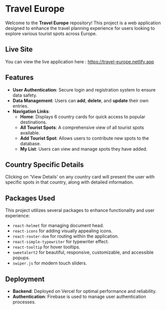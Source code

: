 # Travel Europe

Welcome to the **Travel Europe** repository! This project is a web application designed to enhance the travel planning experience for users looking to explore various tourist spots across Europe.

## Live Site

You can view the live application here : https://travel-europe.netlify.app

## Features

- **User Authentication**: Secure login and registration system to ensure data safety.
- **Data Management**: Users can **add**, **delete**, and **update** their own entries.
- **Navigation Links**:
  - **Home**: Displays 6 country cards for quick access to popular destinations.
  - **All Tourist Spots**: A comprehensive view of all tourist spots available.
  - **Add Tourist Spot**: Allows users to contribute new spots to the database.
  - **My List**: Users can view and manage spots they have added.

## Country Specific Details

Clicking on 'View Details' on any country card will present the user with specific spots in that country, along with detailed information.

## Packages Used

This project utilizes several packages to enhance functionality and user experience:

- `react-helmet` for managing document head.
- `react-icons` for adding visually appealing icons.
- `react-router-dom` for routing within the application.
- `react-simple-typewriter` for typewriter effect.
- `react-tooltip` for hover tooltips.
- `sweetalert2` for beautiful, responsive, customizable, and accessible popups.
- `swiper.js` for modern touch sliders.

## Deployment

- **Backend**: Deployed on Vercel for optimal performance and reliability.
- **Authentication**: Firebase is used to manage user authentication processes.

